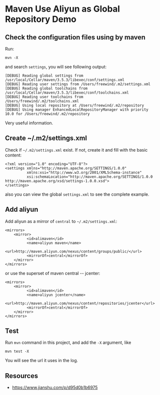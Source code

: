 Maven Use Aliyun as Global Repository Demo
==========================================

Check the configuration files using by maven
--------------------------------------------

Run:

```
mvn -X
```

and search `settings`, you will see following output:

```
[DEBUG] Reading global settings from /usr/local/Cellar/maven/3.5.3/libexec/conf/settings.xml
[DEBUG] Reading user settings from /Users/freewind/.m2/settings.xml
[DEBUG] Reading global toolchains from /usr/local/Cellar/maven/3.5.3/libexec/conf/toolchains.xml
[DEBUG] Reading user toolchains from /Users/freewind/.m2/toolchains.xml
[DEBUG] Using local repository at /Users/freewind/.m2/repository
[DEBUG] Using manager EnhancedLocalRepositoryManager with priority 10.0 for /Users/freewind/.m2/repository
```

Very useful information.

Create ~/.m2/settings.xml
-------------------------

Check if `~/.m2/settings.xml` exist. If not, create it and fill with the basic content:

```
<?xml version="1.0" encoding="UTF-8"?>
<settings xmlns="http://maven.apache.org/SETTINGS/1.0.0"
          xmlns:xsi="http://www.w3.org/2001/XMLSchema-instance"
          xsi:schemaLocation="http://maven.apache.org/SETTINGS/1.0.0 http://maven.apache.org/xsd/settings-1.0.0.xsd">
</settings>
```

also you can view the global `settings.xml` to see the complete example.

Add aliyun
----------

Add aliyun as a mirror of `central` to `~/.m2/settings.xml`:

```
<mirrors>
    <mirror>
          <id>alimaven</id>
          <name>aliyun maven</name>
          <url>http://maven.aliyun.com/nexus/content/groups/public/</url>
          <mirrorOf>central</mirrorOf>
    </mirror>
</mirrors>
```

or use the superset of maven central -- jcenter:

```
<mirrors>
    <mirror>
          <id>alimaven</id>
          <name>aliyun jcenter</name>
          <url>http://maven.aliyun.com/nexus/content/repositories/jcenter</url>
          <mirrorOf>central</mirrorOf>
    </mirror>
</mirrors>
```

Test
----

Run `mvn` command in this project, and add the `-X` argument, like

```
mvn test -X
```

You will see the url it uses in the log.

Resources
---------

- <https://www.jianshu.com/p/d95d0b1b6975>

